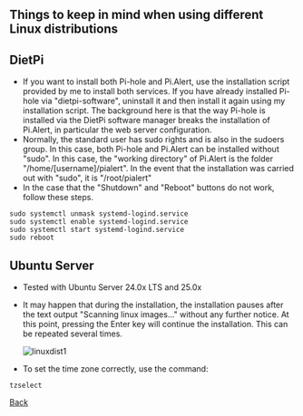 ## Things to keep in mind when using different Linux distributions

## DietPi

- If you want to install both Pi-hole and Pi.Alert, use the installation script provided by me to install both services. If you have already installed Pi-hole via "dietpi-software", uninstall it and then install it again using my installation script. The background here is that the way Pi-hole is installed via the DietPi software manager breaks the installation of Pi.Alert, in particular the web server configuration.
- Normally, the standard user has sudo rights and is also in the sudoers group. In this case, both Pi-hole and Pi.Alert can be installed without "sudo". In this case, the "working directory" of Pi.Alert is the folder "/home/[username]/pialert". In the event that the installation was carried out with "sudo", it is "/root/pialert"
- In the case that the "Shutdown" and "Reboot" buttons do not work, follow these steps.
```
sudo systemctl unmask systemd-logind.service
sudo systemctl enable systemd-logind.service
sudo systemctl start systemd-logind.service
sudo reboot
```

## Ubuntu Server

- Tested with Ubuntu Server 24.0x LTS and 25.0x
- It may happen that during the installation, the installation pauses after the text output "Scanning linux images..." without any further notice. At this point, pressing the Enter key will continue the installation. This can be repeated several times.
  
  ![linuxdist1][linuxdist1] 

- To set the time zone correctly, use the command:
```
tzselect
```

[Back](https://github.com/leiweibau/Pi.Alert#installation)


[linuxdist1]: https://raw.githubusercontent.com/leiweibau/Pi.Alert/assets/install_hints_linuxdist.png       "linuxdist1"